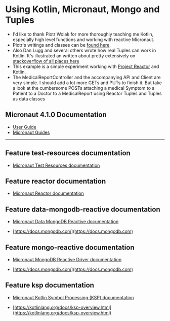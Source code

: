 # Using Kotlin, Micronaut, Mongo and Tuples

- I'd like to thank Piotr Wolak for more thoroughly teaching me Kotlin, especially high level functions and working with reactive Micronaut. 
- Piotr's writings and classes can be [found here](https://codersee.com/articles).
- Also Dan Lugg and several others wrote how real Tuples can work in Kotlin. It's illustrated an written about pretty extensively on [stackoverflow of all places here](https://stackoverflow.com/questions/46202147/kotlin-quadruple-quintuple-etc-for-destructuring)
- This example is a simple experiment working with [Project Reactor](https://projectreactor.io/) and Kotlin.
- The MedicalReportController and the accompanying API and Client are very simple. I should add a lot more GETs and PUTs to finish it. But take a look at the cumbersome POSTs attaching a medical Symptom to a Patient to a Doctor to a MedicalReport using Reactor Tuples and Tuples as data classes 
 
## Micronaut 4.1.0 Documentation

- [User Guide](https://docs.micronaut.io/4.1.0/guide/index.html)
- [Micronaut Guides](https://guides.micronaut.io/index.html)
---

## Feature test-resources documentation

- [Micronaut Test Resources documentation](https://micronaut-projects.github.io/micronaut-test-resources/latest/guide/)

## Feature reactor documentation

- [Micronaut Reactor documentation](https://micronaut-projects.github.io/micronaut-reactor/snapshot/guide/index.html)


## Feature data-mongodb-reactive documentation

- [Micronaut Data MongoDB Reactive documentation](https://micronaut-projects.github.io/micronaut-data/latest/guide/#mongo)

- [https://docs.mongodb.com](https://docs.mongodb.com)


## Feature mongo-reactive documentation

- [Micronaut MongoDB Reactive Driver documentation](https://micronaut-projects.github.io/micronaut-mongodb/latest/guide/index.html)

- [https://docs.mongodb.com](https://docs.mongodb.com)


## Feature ksp documentation

- [Micronaut Kotlin Symbol Processing (KSP) documentation](https://docs.micronaut.io/latest/guide/#kotlin)

- [https://kotlinlang.org/docs/ksp-overview.html](https://kotlinlang.org/docs/ksp-overview.html)


